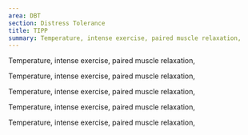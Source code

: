 ```yaml
---
area: DBT
section: Distress Tolerance
title: TIPP
summary: Temperature, intense exercise, paired muscle relaxation,
---
```

Temperature, intense exercise, paired muscle relaxation,

Temperature, intense exercise, paired muscle relaxation,

Temperature, intense exercise, paired muscle relaxation,

Temperature, intense exercise, paired muscle relaxation,

Temperature, intense exercise, paired muscle relaxation,
